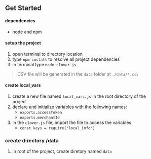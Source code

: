 ## Get Started
#### dependencies
- node and npm

#### setup the project
1. open terminal to directory location
1. type `npm install` to resolve all project dependencies
1. in terminal type `node clover.js`

> CSV file will be generated in the `data` folder at `./data/*.csv`

#### create local_vars
1. create a new file named `local_vars.js` in the root directory of the project 
1. declare and initialize variables with the following names:
    - `exports.accessToken`
    - `exports.merchantId`
1. in the `clover.js` file, import the file to access the variables 
     - `const keys = require('local_info')`

### create directory /data
1. in root of the project, create diretory named `data`